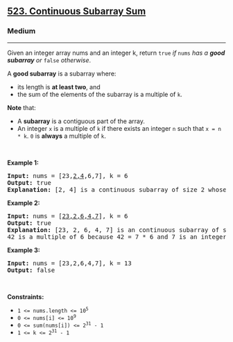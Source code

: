 <h2><a href="https://leetcode.com/problems/continuous-subarray-sum/">523. Continuous Subarray Sum</a></h2><h3>Medium</h3><hr><div><p>Given an integer array nums and an integer k, return <code>true</code> <em>if </em><code>nums</code><em> has a <strong>good subarray</strong> or </em><code>false</code><em> otherwise</em>.</p>

<p>A <strong>good subarray</strong> is a subarray where:</p>

<ul>
	<li>its length is <strong>at least two</strong>, and</li>
	<li>the sum of the elements of the subarray is a multiple of <code>k</code>.</li>
</ul>

<p><strong>Note</strong> that:</p>

<ul>
	<li>A <strong>subarray</strong> is a contiguous part of the array.</li>
	<li>An integer <code>x</code> is a multiple of <code>k</code> if there exists an integer <code>n</code> such that <code>x = n * k</code>. <code>0</code> is <strong>always</strong> a multiple of <code>k</code>.</li>
</ul>

<p>&nbsp;</p>
<p><strong class="example">Example 1:</strong></p>

<pre><strong>Input:</strong> nums = [23,<u>2,4</u>,6,7], k = 6
<strong>Output:</strong> true
<strong>Explanation:</strong> [2, 4] is a continuous subarray of size 2 whose elements sum up to 6.
</pre>

<p><strong class="example">Example 2:</strong></p>

<pre><strong>Input:</strong> nums = [<u>23,2,6,4,7</u>], k = 6
<strong>Output:</strong> true
<strong>Explanation:</strong> [23, 2, 6, 4, 7] is an continuous subarray of size 5 whose elements sum up to 42.
42 is a multiple of 6 because 42 = 7 * 6 and 7 is an integer.
</pre>

<p><strong class="example">Example 3:</strong></p>

<pre><strong>Input:</strong> nums = [23,2,6,4,7], k = 13
<strong>Output:</strong> false
</pre>

<p>&nbsp;</p>
<p><strong>Constraints:</strong></p>

<ul>
	<li><code>1 &lt;= nums.length &lt;= 10<sup>5</sup></code></li>
	<li><code>0 &lt;= nums[i] &lt;= 10<sup>9</sup></code></li>
	<li><code>0 &lt;= sum(nums[i]) &lt;= 2<sup>31</sup> - 1</code></li>
	<li><code>1 &lt;= k &lt;= 2<sup>31</sup> - 1</code></li>
</ul>
</div>
